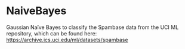 # NaiveBayes
Gaussian Naïve Bayes to classify the Spambase data from the UCI ML repository, which can be found here: https://archive.ics.uci.edu/ml/datasets/spambase
